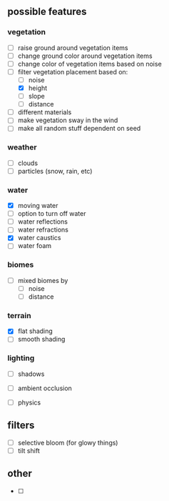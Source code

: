 ## possible features

### vegetation
- [ ] raise ground around vegetation items
- [ ] change ground color around vegetation items
- [ ] change color of vegetation items based on noise
- [ ] filter vegetation placement based on:
    - [ ] noise
    - [x] height
    - [ ] slope
    - [ ] distance
- [ ] different materials
- [ ] make vegetation sway in the wind
- [ ] make all random stuff dependent on seed

### weather
- [ ] clouds
- [ ] particles (snow, rain, etc)

### water
- [x] moving water
- [ ] option to turn off water
- [ ] water reflections
- [ ] water refractions
- [x] water caustics
- [ ] water foam

### biomes
- [ ] mixed biomes by
    - [ ] noise
    - [ ] distance

### terrain
- [x] flat shading
- [ ] smooth shading

### lighting
- [ ] shadows
- [ ] ambient occlusion

- [ ] physics

## filters
- [ ] selective bloom (for glowy things)
- [ ] tilt shift

## other
- [ ] 
